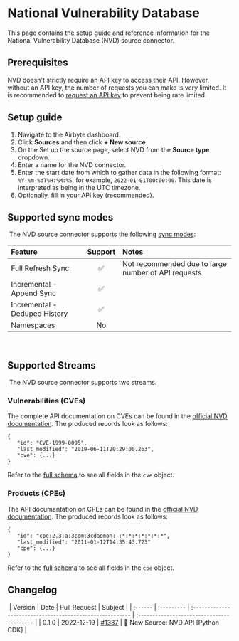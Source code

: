 # National Vulnerability Database

This page contains the setup guide and reference information for the National Vulnerability Database (NVD) source connector.

## Prerequisites

NVD doesn't strictly require an API key to access their API.
However, without an API key, the number of requests you can make is very limited.
It is recommended to [request an API key](https://nvd.nist.gov/developers/request-an-api-key) to prevent being rate limited.

## Setup guide

1. Navigate to the Airbyte dashboard.
2. Click **Sources** and then click **+ New source**.
3. On the Set up the source page, select NVD from the **Source type** dropdown.
4. Enter a name for the NVD connector.
5. Enter the start date from which to gather data in the following format: `%Y-%m-%dT%H:%M:%S`, for example, `2022-01-01T00:00:00`. This date is interpreted as being in the UTC timezone.
6. Optionally, fill in your API key (recommended).

## Supported sync modes
​
The NVD source connector supports the following [sync modes](https://docs.airbyte.com/cloud/core-concepts#connection-sync-modes):

| Feature | Support | Notes |
| :--- | :---: | :--- |
| Full Refresh Sync | ✅ | Not recommended due to large number of API requests |
| Incremental - Append Sync | ✅ |  |
| Incremental - Deduped History | ✅ |  |
| Namespaces | No |  |

​
## Supported Streams
​
The NVD source connector supports two streams.

### Vulnerabilities (CVEs)
The complete API documentation on CVEs can be found in the [official NVD documentation](https://nvd.nist.gov/developers/vulnerabilities).
The produced records look as follows:

```
{
   "id": "CVE-1999-0095",
   "last_modified": "2019-06-11T20:29:00.263",
   "cve": {...}
}
```

Refer to the [full schema](https://csrc.nist.gov/schema/nvd/api/2.0/cve_api_json_2.0.schema) to see all fields in the `cve` object.

### Products (CPEs)
The API documentation on CPEs can be found in the [official NVD documentation](https://nvd.nist.gov/developers/products).
The produced records look as follows:

```
{
   "id": "cpe:2.3:a:3com:3cdaemon:-:*:*:*:*:*:*:*",
   "last_modified": "2011-01-12T14:35:43.723"
   "cpe": {...}
}
```

Refer to the [full schema](https://csrc.nist.gov/schema/nvd/api/2.0/cpe_api_json_2.0.schema) to see all fields in the `cpe` object.

## Changelog
​
| Version | Date       | Pull Request                                              | Subject                                    |
| :------ | :--------- | :-------------------------------------------------------- | :----------------------------------------- |
| 0.1.0   | 2022-12-19 | [#1337](https://github.com/airbytehq/airbyte/pull/1337) | 🎉 New Source: NVD API [Python CDK] |
